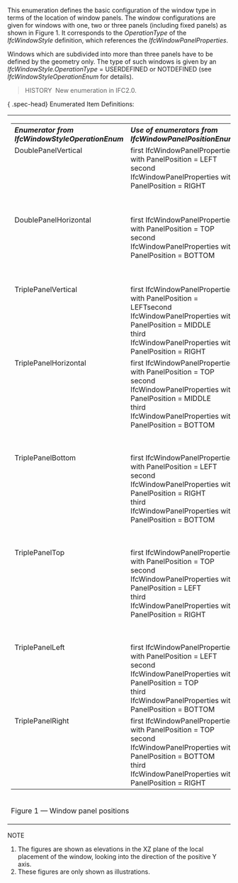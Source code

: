 This enumeration defines the basic configuration of the window type in terms of the location of window panels. The window configurations are given for windows with one, two or three panels (including fixed panels) as shown in Figure 1. It corresponds to the _OperationType_ of the _IfcWindowStyle_ definition, which references the _IfcWindowPanelProperties_.

Windows which are subdivided into more than three panels have to be defined by the geometry only. The type of such windows is given by an _IfcWindowStyle.OperationType_ = USERDEFINED or NOTDEFINED (see _IfcWindowStyleOperationEnum_ for details).

> HISTORY&nbsp; New enumeration in IFC2.0.

{ .spec-head}
Enumerated Item Definitions:

<table><tr><td>
	 <table class="gridtable"> 
		<tr valign="top"> 
		  <th width="30%" valign="top" align="left"><em>Enumerator from IfcWindowStyleOperationEnum</em></th> 
		  <th width="30%" valign="top" align="left"><em>Use of enumerators from IfcWindowPanelPositionEnum</em></th> 
		  <th width="23%" valign="top" align="left"><em>Figure</em></th> 
		</tr> 
		<tr valign="top"> 
		  <td width="30%" valign="top" align="left">DoublePanelVertical</td> 
		  <td width="30%" valign="top" align="left">first
			 IfcWindowPanelProperties with PanelPosition = LEFT<br>second
			 IfcWindowPanelProperties with PanelPosition = RIGHT</td> 
		  <td width="23%" valign="top" align="left"><img src="../../../figures/IfcWindowPanelPositionEnum-Fig01.gif" width="152" height="151" border="0"></td> 
		</tr> 
		<tr valign="top"> 
		  <td width="30%" valign="top" align="left">DoublePanelHorizontal</td> 
		  <td width="30%" valign="top" align="left">first
			 IfcWindowPanelProperties with PanelPosition = TOP<br>second
			 IfcWindowPanelProperties with PanelPosition = BOTTOM</td> 
		  <td width="23%" valign="top" align="left"><img src="../../../figures/IfcWindowPanelPositionEnum-Fig02.gif" width="152" height="151" border="0"></td> 
		</tr> 
		<tr valign="top"> 
		  <td width="30%" valign="top" align="left">TriplePanelVertical</td> 
		  <td width="30%" valign="top" align="left">first
			 IfcWindowPanelProperties with PanelPosition = LEFT<be>second
			 IfcWindowPanelProperties with PanelPosition = MIDDLE<br>third
			 IfcWindowPanelProperties with PanelPosition = RIGHT</be></td> 
		  <td width="23%" valign="top" align="left"><img src="../../../figures/IfcWindowPanelPositionEnum-Fig03.gif" width="209" height="152" border="0"></td> 
		</tr> 
		<tr valign="top"> 
		  <td width="30%" valign="top" align="left">TriplePanelHorizontal </td> 
		  <td width="30%" valign="top" align="left">first
			 IfcWindowPanelProperties with PanelPosition = TOP<br>second
			 IfcWindowPanelProperties with PanelPosition = MIDDLE<br>third
			 IfcWindowPanelProperties with PanelPosition = BOTTOM</td> 
		  <td width="23%" valign="top" align="left"><img src="../../../figures/IfcWindowPanelPositionEnum-Fig04.gif" width="151" height="208" border="0"></td> 
		</tr> 
		<tr valign="top"> 
		  <td width="30%" valign="top" align="left">TriplePanelBottom</td> 
		  <td width="30%" valign="top" align="left">first
			 IfcWindowPanelProperties with PanelPosition = LEFT<br>second
			 IfcWindowPanelProperties with PanelPosition = RIGHT<br>third
			 IfcWindowPanelProperties with PanelPosition = BOTTOM</td> 
		  <td width="23%" valign="top" align="left"><img src="../../../figures/IfcWindowPanelPositionEnum-Fig05.gif" width="151" height="208" border="0"></td> 
		</tr> 
		<tr valign="top"> 
		  <td width="30%" valign="top" align="left">TriplePanelTop</td> 
		  <td width="30%" valign="top" align="left">first
			 IfcWindowPanelProperties with PanelPosition = TOP<br>second
			 IfcWindowPanelProperties with PanelPosition = LEFT<br>third
			 IfcWindowPanelProperties with PanelPosition = RIGHT</td> 
		  <td width="23%" valign="top" align="left"><img src="../../../figures/IfcWindowPanelPositionEnum-Fig06.gif" width="151" height="208" border="0"></td> 
		</tr> 
		<tr valign="top"> 
		  <td width="30%" valign="top" align="left">TriplePanelLeft</td> 
		  <td width="30%" valign="top" align="left">first
			 IfcWindowPanelProperties with PanelPosition = LEFT<br>second
			 IfcWindowPanelProperties with PanelPosition = TOP<br>third
			 IfcWindowPanelProperties with PanelPosition = BOTTOM</td> 
		  <td width="23%" valign="top" align="left"><img src="../../../figures/IfcWindowPanelPositionEnum-Fig07.gif" width="209" height="152" border="0"></td> 
		</tr> 
		<tr valign="top"> 
		  <td width="30%" valign="top" align="left">TriplePanelRight</td> 
		  <td width="30%" valign="top" align="left">first
			 IfcWindowPanelProperties with PanelPosition = TOP<br>second
			 IfcWindowPanelProperties with PanelPosition = BOTTOM<br>third
			 IfcWindowPanelProperties with PanelPosition = RIGHT</td> 
		  <td width="23%" valign="top" align="left"><img src="../../../figures/IfcWindowPanelPositionEnum-Fig08.gif" width="209" height="152" border="0"></td> 
		</tr> 
	 </table> 
</td></tr>
<tr><td><p class="figure">Figure 1 &mdash; Window panel positions</p></td></tr>
</table>

NOTE

1. The figures are shown as elevations in the XZ plane of the local placement of the window, looking into the direction of the positive Y axis.
2. These figures are only shown as illustrations.